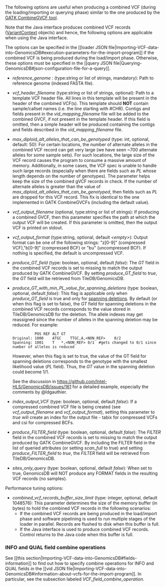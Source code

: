 The following options are useful when producing a combined VCF (during the loading/importing or querying phase) similar to the one produced by the [GATK 
CombineGVCF 
tool](https://www.broadinstitute.org/gatk/guide/tooldocs/org_broadinstitute_gatk_tools_walkers_variantutils_CombineGVCFs.php).

Note that the Java interface produces combined VCF records ([VariantContext](https://samtools.github.io/htsjdk/javadoc/htsjdk/htsjdk/variant/variantcontext/VariantContext.html) objects) and hence, the following options are applicable when using the Java interface.

The options can be specified in the [[loader JSON file|Importing-VCF-data-into-GenomicsDB#execution-parameters-for-the-import-program]] if the combined VCF is being produced during the load/import phase. Otherwise, these options must be specified in the [[query JSON file|Querying-GenomicsDB#json-configuration-file-for-a-query]].

* _reference_genome_ : (type:string or list of strings, mandatory): Path to reference genome (indexed FASTA file).
* _vcf_header_filename_ (type:string or list of strings, optional): Path to a template VCF header file. All lines in this template will be present in the header of the combined VCF(s). This template should **NOT** contain sample/callset names (i.e. the line starting with #CHR). Contigs and fields present in the _vid_mapping_filename_ file will be added to the combined GVCF, if not present in the template header. If this field is omitted, then a simple header will be produced containing the contigs and fields described in the _vid_mapping_filename_ file.
* _max_diploid_alt_alleles_that_can_be_genotyped_ (type: int, optional, default: 50): For certain locations, the number of alternate alleles in the combined VCF record can get very large (we have seen ~700 alternate alleles for some sample sets). For such locations, the large size of the VCF record causes the program to consume a massive amount of memory. Additionally, in some cases, the VCF spec is unable to handle such large records (especially when there are fields such as _PL_ whose length depends on the number of genotypes). The parameter helps keep the size of the combined gVCF records in check. If the number of alternate alleles is greater than the value of _max_diploid_alt_alleles_that_can_be_genotyped_, then fields such as _PL_ are dropped for this VCF record. This fix is identical to the one implemented in GATK CombineGVCFs (including the default value).
* _vcf_output_filename_ (optional, type:string or list of strings): If producing a combined GVCF, then this parameter specifies the path at which the output VCF will be created. If this parameter is omitted, then the output VCF is printed 
on stdout.
* _vcf_output_format_ (type:string, optional, default _\<empty\>_): Output format can be one of the following strings: "z[0-9]" (compressed VCF),"b[0-9]" (compressed BCF) or "bu" (uncompressed BCF). If nothing is specified, the default is uncompressed VCF.
* _produce_GT_field_ (type: boolean, optional, default _false_): The _GT_ field in the combined VCF records is set to missing to match the output produced by GATK CombineGVCF. By setting _produce_GT_field_ to _true_, the _GT_ field will be retrieved from TileDB/GenomicsDB.
* _produce_GT_with_min_PL_value_for_spanning_deletions_ (type: boolean, optional, default _false_): This flag is applicable only when _produce_GT_field_ is true and only for [spanning deletions](https://software.broadinstitute.org/gatk/documentation/article.php?id=6926). By default (or when this flag is set to false), the _GT_ field for spanning deletions in the combined VCF records corresponds to the value stored in TileDB/GenomicsDB for the deletion. The allele indexes may get reassigned since the number of alleles in the spanning deletion may be reduced. For example:

                POS	REF	ALT	GT
      Original: 1000	ATGC	TTGC,A,<NON_REF>	0/2
      Spanning: 1001	T	*,<NON_REF>	0/1  #gets changed to 0/1 since number of alleles is reduced

  However, when this flag is set to true, the value of the GT field for spanning deletions corresponds to the genotype with the smallest likelihood value (_PL_ field). Thus, the _GT_ value in the spanning deletion could become 1/1.

  See the discussion in https://github.com/Intel-HLS/GenomicsDB/issues/161 for a detailed example, especially the comments by @ldgauthier.
* _index_output_VCF_ (type: boolean, optional, default _false_): If a compressed combined VCF file is being created (see _vcf_output_filename_ and _vcf_output_format_), setting this parameter to _true_ will create an index for the output file - tabix for compressed VCFs and csi for compressed BCFs.
* _produce_FILTER_field_ (type: boolean, optional, default _false_): The _FILTER_ field in the combined VCF records is set to missing to match the output produced by GATK CombineGVCF. By including the FILTER field in the list of queried attributes (or setting _scan_full_ to true) and setting _produce_FILTER_field_ to _true_, the _FILTER_ field will be retrieved from TileDB/GenomicsDB.
* _sites_only_query_ (type: boolean, optional, default _false_): When set to true, GenomicsDB will NOT produce any FORMAT fields in the resulting VCF records (no samples).

Performance tuning options:
* _combined_vcf_records_buffer_size_limit_ (type: integer, optional, default 1048576): This parameter determines the size of the memory buffer (in bytes) to hold the combined VCF records in the following scenarios:
    * If the combined VCF records are being produced in the load/import phase and software pipelining is used to run multiple stages of the loader in parallel. Records are flushed to disk when this buffer is full.
    * If the Java interface is used to produce combined VCF records. Control returns to the Java code when this buffer is full.

### INFO and QUAL field combine operations
See [[this section|Importing-VCF-data-into-GenomicsDB#fields-information]] to find out how to specify combine operations for INFO and QUAL fields in the [[vid JSON file|Importing-VCF-data-into-GenomicsDB#information-about-vcfs-for-the-import-program]]. In particular, see the subsection labeled _VCF_field_combine_operation_.